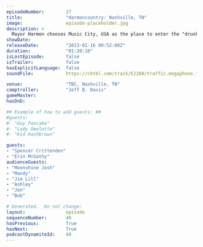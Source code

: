 ```yaml
---
episodeNumber:        27
title:                "Harmoncountry: Nashville, TN"
image:                episode-placeholder.jpg
description: >
  Mayor Harmon chooses Music City, USA as the place to enter the "drunk Brian Wilson" phase of his podcasting career. Is his mistake the pre-show Jaggerbombs or the mid-show moonshine? In any case, let this episode stand as a cautionary tale.
showDate:             
releaseDate:          "2013-01-16 00:52:00Z"
duration:             "01:20:18"
isLostEpisode:        false
isTrailer:            false
hasExplicitLanguage:  false
soundFile:            https://chtbl.com/track/E2288/traffic.megaphone.fm/STA1538092440.mp3?updated=1560294145

venue:                "TBC, Nashville, TN"
comptroller:          "Jeff B. Davis"
gameMaster:           
hasDnD:               

## Example of how to add guests: ##
#guests:
#- "Guy Pancake"
#- "Lady Omelette"
#- "Kid Hashbrown"

guests:
- "Spencer Crittenden"
- "Erin McGathy"
audienceGuests:
- "Moonshine Josh"
- "Mandy"
- "Jim Lill"
- "Ashley"
- "Jen"
- "Bob"

# Generated.  Do not change:
layout:               episode
sequenceNumber:       40
hasPrevious:          True
hasNext:              True
podcastDynamiteId:    40
---
```


<!-- The episode description will be rendered here -->
<!-- Add your content below here -->


